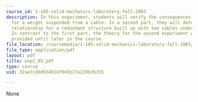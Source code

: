 ```yaml
---
course_id: 1-105-solid-mechanics-laboratory-fall-2003
description: In this experiment, students will verify the consequences of static equilibrium
  for a weight suspended from a cable. In a second part, they will determine the force/deflection
  relationship for a redundant structure built up with two cables under pretension.
  In contrast to the first part, the theory for the second experiment will not be
  provided until later in the course.
file_location: /coursemedia/1-105-solid-mechanics-laboratory-fall-2003/32aa7cdbd934914f045b17a219b3b155_exp2_03.pdf
file_type: application/pdf
layout: pdf
title: exp2_03.pdf
type: course
uid: 32aa7cdbd934914f045b17a219b3b155

---
```

None